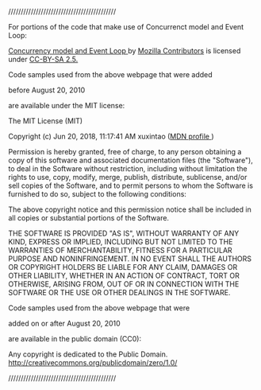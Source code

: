 

///////////////////////////////////////////


For portions of the code that make use of 
Concurrenct model and Event Loop:

<a href="https://developer.mozilla.org/en-US/docs/Web/JavaScript/EventLoop"> Concurrency model and Event Loop </a> by <a href="https://developer.mozilla.org/en-US/docs/Web/JavaScript/EventLoop$history"> Mozilla Contributors</a> is licensed under <a href="https://creativecommons.org/licenses/by-sa/2.5/">CC-BY-SA 2.5.</a>


Code samples used from the above webpage that were added


before August 20, 2010

are available under the MIT license:


The MIT License (MIT)


Copyright (c) Jun 20, 2018, 11:17:41 AM xuxintao (<a href="https://developer.mozilla.org/en-US/profiles/xuxintao">MDN profile </a>)


Permission is hereby granted, free of charge, to any person obtaining a copy of this software and associated documentation files (the "Software"), to deal in the Software without restriction, including without limitation the rights to use, copy, modify, merge, publish, distribute, sublicense, and/or sell copies of the Software, and to permit persons to whom the Software is furnished to do so, subject to the following conditions:

The above copyright notice and this permission notice shall be included in all copies or substantial portions of the Software.


THE SOFTWARE IS PROVIDED "AS IS", WITHOUT WARRANTY OF ANY KIND, EXPRESS OR IMPLIED, INCLUDING BUT NOT LIMITED TO THE WARRANTIES OF MERCHANTABILITY, FITNESS FOR A PARTICULAR PURPOSE AND NONINFRINGEMENT. IN NO EVENT SHALL THE AUTHORS OR COPYRIGHT HOLDERS BE LIABLE FOR ANY CLAIM, DAMAGES OR OTHER LIABILITY, WHETHER IN AN ACTION OF CONTRACT, TORT OR OTHERWISE, ARISING FROM, OUT OF OR IN CONNECTION WITH THE SOFTWARE OR THE USE OR OTHER DEALINGS IN THE SOFTWARE.


Code samples used from the above webpage that were 


added on or after August 20, 2010


are available in the public domain (CC0):


Any copyright is dedicated to the Public Domain. http://creativecommons.org/publicdomain/zero/1.0/


///////////////////////////////////////////
